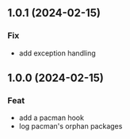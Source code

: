 ## 1.0.1 (2024-02-15)

### Fix

- add exception handling

## 1.0.0 (2024-02-15)

### Feat

- add a pacman hook
- log pacman's orphan packages
